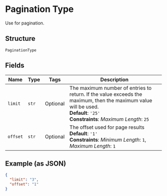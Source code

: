 
# Pagination Type

Use for pagination.

## Structure

`PaginationType`

## Fields

| Name | Type | Tags | Description |
|  --- | --- | --- | --- |
| `limit` | `str` | Optional | The maximum number of entries to return. If the value exceeds the maximum, then the maximum value will be used.<br>**Default**: `'25'`<br>**Constraints**: *Maximum Length*: `25` |
| `offset` | `str` | Optional | The offset used for page results<br>**Default**: `'1'`<br>**Constraints**: *Minimum Length*: `1`, *Maximum Length*: `1` |

## Example (as JSON)

```json
{
  "limit": "3",
  "offset": "1"
}
```

